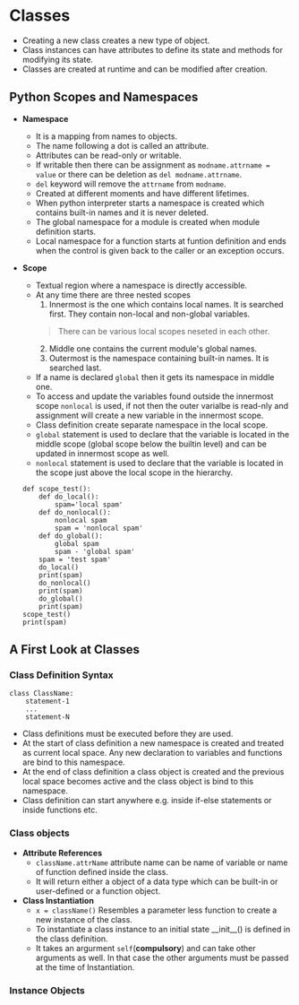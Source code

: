 # Classes
- Creating a new class creates a new type of object.
- Class instances can have attributes to define its state and methods for modifying its state.
- Classes are created at runtime and can be modified after creation.
## Python Scopes and Namespaces
- **Namespace**
	- It is a mapping from names to objects.
	- The name following a dot is called an attribute.
	- Attributes can be read-only or writable.
	- If writable then there can be assignment as `modname.attrname = value` or there can be deletion as `del modname.attrname`.
	- `del` keyword will remove the `attrname` from `modname`.
	- Created at different moments and have different lifetimes.
	- When python interpreter starts a namespace is created which contains built-in names and it is never deleted.
	- The global namespace for a module is created when module definition starts.
	- Local namespace for a function starts at funtion definition and ends when the control is given back to the caller or an exception occurs.
- **Scope**
	- Textual region where a namespace is directly accessible.
	- At any time there are three nested scopes
		1. Innermost is the one which contains local names. It is searched first. They contain non-local and non-global variables.
		> There can be various local scopes neseted in each other.
		2. Middle one contains the current module's global names.
		3. Outermost is the namespace containing built-in names. It is searched last.
	- If a name is declared `global` then it gets its namespace in middle one.
	- To access and update the variables found outside the innermost scope `nonlocal` is used, if not then the outer varialbe is read-nly and assignment will create a new variable in the innermost scope.
	- Class definition create separate namespace in the local scope.
	- `global` statement is used to declare that the variable is located in the middle scope (global scope below the builtin level) and can be updated in innermost scope as well.
	- `nonlocal` statement is used to declare that the variable is located in the scope just above the local scope in the hierarchy.
	
	```
	def scope_test():
		def do_local():
			spam='local spam'
		def do_nonlocal():
			nonlocal spam
			spam = 'nonlocal spam'
		def do_global():
			global spam
			spam - 'global spam'
		spam = 'test spam'
		do_local()
		print(spam)
		do_nonlocal()
		print(spam)
		do_global()
		print(spam)
	scope_test()
	print(spam)
	```
## A First Look at Classes
### Class Definition Syntax
```
class ClassName:
	statement-1
	...
	statement-N
```
- Class definitions must be executed before they are used.
- At the start of class definition a new namespace is created and treated as current local space. Any new declaration to variables and functions are bind to this namespace.
- At the end of class definition a class object is created and the previous local space becomes active and the class object is bind to this namespace.
- Class definition can start anywhere e.g. inside if-else statements or inside functions etc.
### Class objects
- **Attribute References**
	- `className.attrName` attribute name can be name of variable or name of function defined inside the class.
	- It will return either a object of a data type which can be built-in or user-defined or a function object.
- **Class Instantiation**
	- `x = className()` Resembles a parameter less function to create a new instance of the class.
	- To instantiate a class instance to an initial state \_\_init\_\_() is defined in the class definition.
	- It takes an argurment `self`(**compulsory**) and can take other arguments as well. In that case the other arguments must be passed at the time of Instantiation.
### Instance Objects
